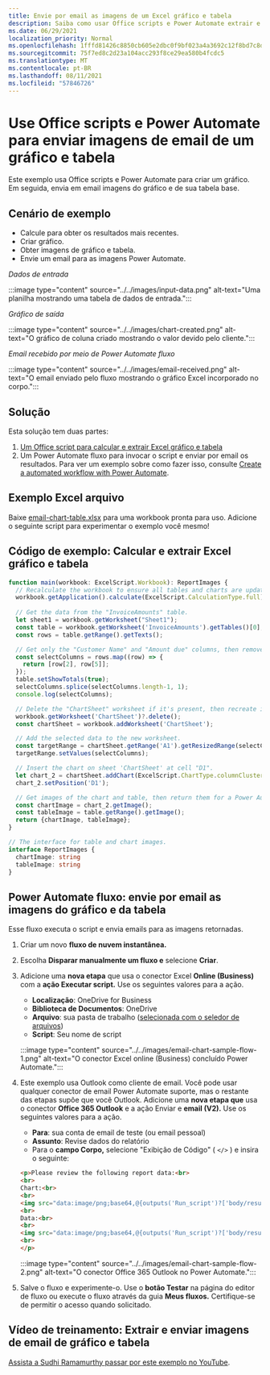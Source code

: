 ```yaml
---
title: Envie por email as imagens de um Excel gráfico e tabela
description: Saiba como usar Office scripts e Power Automate extrair e enviar por email as imagens de um gráfico Excel e tabela.
ms.date: 06/29/2021
localization_priority: Normal
ms.openlocfilehash: 1fffd81426c8850cb605e2dbc0f9bf023a4a3692c12f8bd7c8dcc9ec45236ab8
ms.sourcegitcommit: 75f7ed8c2d23a104acc293f8ce29ea580b4fcdc5
ms.translationtype: MT
ms.contentlocale: pt-BR
ms.lasthandoff: 08/11/2021
ms.locfileid: "57846726"
---
```

# <a name="use-office-scripts-and-power-automate-to-email-images-of-a-chart-and-table"></a>Use Office scripts e Power Automate para enviar imagens de email de um gráfico e tabela

Este exemplo usa Office scripts e Power Automate para criar um gráfico. Em seguida, envia em email imagens do gráfico e de sua tabela base.

## <a name="example-scenario"></a>Cenário de exemplo

* Calcule para obter os resultados mais recentes.
* Criar gráfico.
* Obter imagens de gráfico e tabela.
* Envie um email para as imagens Power Automate.

_Dados de entrada_

:::image type="content" source="../../images/input-data.png" alt-text="Uma planilha mostrando uma tabela de dados de entrada.":::

_Gráfico de saída_

:::image type="content" source="../../images/chart-created.png" alt-text="O gráfico de coluna criado mostrando o valor devido pelo cliente.":::

_Email recebido por meio de Power Automate fluxo_

:::image type="content" source="../../images/email-received.png" alt-text="O email enviado pelo fluxo mostrando o gráfico Excel incorporado no corpo.":::

## <a name="solution"></a>Solução

Esta solução tem duas partes:

1. [Um Office script para calcular e extrair Excel gráfico e tabela](#sample-code-calculate-and-extract-excel-chart-and-table)
1. Um Power Automate fluxo para invocar o script e enviar por email os resultados. Para ver um exemplo sobre como fazer isso, consulte [Create a automated workflow with Power Automate](../../tutorials/excel-power-automate-returns.md#create-an-automated-workflow-with-power-automate).

## <a name="sample-excel-file"></a>Exemplo Excel arquivo

Baixe <a href="email-chart-table.xlsx">email-chart-table.xlsx</a> para uma workbook pronta para uso. Adicione o seguinte script para experimentar o exemplo você mesmo!

## <a name="sample-code-calculate-and-extract-excel-chart-and-table"></a>Código de exemplo: Calcular e extrair Excel gráfico e tabela

```TypeScript
function main(workbook: ExcelScript.Workbook): ReportImages {
  // Recalculate the workbook to ensure all tables and charts are updated.
  workbook.getApplication().calculate(ExcelScript.CalculationType.full);
  
  // Get the data from the "InvoiceAmounts" table.
  let sheet1 = workbook.getWorksheet("Sheet1");
  const table = workbook.getWorksheet('InvoiceAmounts').getTables()[0];
  const rows = table.getRange().getTexts();

  // Get only the "Customer Name" and "Amount due" columns, then remove the "Total" row.
  const selectColumns = rows.map((row) => {
    return [row[2], row[5]];
  });
  table.setShowTotals(true);
  selectColumns.splice(selectColumns.length-1, 1);
  console.log(selectColumns);

  // Delete the "ChartSheet" worksheet if it's present, then recreate it.
  workbook.getWorksheet('ChartSheet')?.delete();
  const chartSheet = workbook.addWorksheet('ChartSheet');

  // Add the selected data to the new worksheet.
  const targetRange = chartSheet.getRange('A1').getResizedRange(selectColumns.length-1, selectColumns[0].length-1);
  targetRange.setValues(selectColumns);

  // Insert the chart on sheet 'ChartSheet' at cell "D1".
  let chart_2 = chartSheet.addChart(ExcelScript.ChartType.columnClustered, targetRange);
  chart_2.setPosition('D1');

  // Get images of the chart and table, then return them for a Power Automate flow.
  const chartImage = chart_2.getImage();
  const tableImage = table.getRange().getImage();
  return {chartImage, tableImage};
}

// The interface for table and chart images.
interface ReportImages {
  chartImage: string
  tableImage: string
}
```

## <a name="power-automate-flow-email-the-chart-and-table-images"></a>Power Automate fluxo: envie por email as imagens do gráfico e da tabela

Esse fluxo executa o script e envia emails para as imagens retornadas.

1. Criar um novo **fluxo de nuvem instantânea.**
1. Escolha **Disparar manualmente um fluxo e** selecione **Criar**.
1. Adicione uma **nova etapa** que usa o conector Excel **Online (Business)** com a **ação Executar script.** Use os seguintes valores para a ação.
    * **Localização**: OneDrive for Business
    * **Biblioteca de Documentos**: OneDrive
    * **Arquivo**: sua pasta de trabalho ([selecionada com o seledor de arquivos](../../testing/power-automate-troubleshooting.md#select-workbooks-with-the-file-browser-control))
    * **Script**: Seu nome de script

    :::image type="content" source="../../images/email-chart-sample-flow-1.png" alt-text="O conector Excel online (Business) concluído Power Automate.":::
1. Este exemplo usa Outlook como cliente de email. Você pode usar qualquer conector de email Power Automate suporte, mas o restante das etapas supõe que você Outlook. Adicione uma **nova etapa que** usa o conector **Office 365 Outlook** e a ação Enviar e **email (V2).** Use os seguintes valores para a ação.
    * **Para**: sua conta de email de teste (ou email pessoal)
    * **Assunto**: Revise dados do relatório
    * Para o **campo Corpo,** selecione "Exibição de Código" ( `</>` ) e insira o seguinte:

    ```HTML
    <p>Please review the following report data:<br>
    <br>
    Chart:<br>
    <br>
    <img src="data:image/png;base64,@{outputs('Run_script')?['body/result/chartImage']}"/>
    <br>
    Data:<br>
    <br>
    <img src="data:image/png;base64,@{outputs('Run_script')?['body/result/tableImage']}"/>
    <br>
    </p>
    ```

    :::image type="content" source="../../images/email-chart-sample-flow-2.png" alt-text="O conector Office 365 Outlook no Power Automate.":::
1. Salve o fluxo e experimente-o. Use o **botão Testar** na página do editor de fluxo ou execute o fluxo através da guia **Meus fluxos.** Certifique-se de permitir o acesso quando solicitado.

## <a name="training-video-extract-and-email-images-of-chart-and-table"></a>Vídeo de treinamento: Extrair e enviar imagens de email de gráfico e tabela

[Assista a Sudhi Ramamurthy passar por este exemplo no YouTube](https://youtu.be/152GJyqc-Kw).
